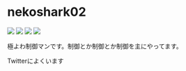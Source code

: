 # nekoshark02

<img src = "https://img.shields.io/badge/Twitter-pro-blue?style=for-the-badge&logo=appveyor"> <img src = "https://img.shields.io/badge/C%2B%2B-beginner-ff69b4?style=for-the-badge&logo=appveyor"> <img src = "https://img.shields.io/badge/Python-beginner-9cf?style=for-the-badge&logo=appveyor"> <img src = "https://img.shields.io/badge/Common%20LISP-very%20beginner-yellow?style=for-the-badge&logo=appveyor">

極よわ制御マンです。制御とか制御とか制御を主にやってます。

Twitterによくいます

<!---
nekoshark02/nekoshark02 is a ✨ special ✨ repository because its `README.md` (this file) appears on your GitHub profile.
You can click the Preview link to take a look at your changes.
--->
